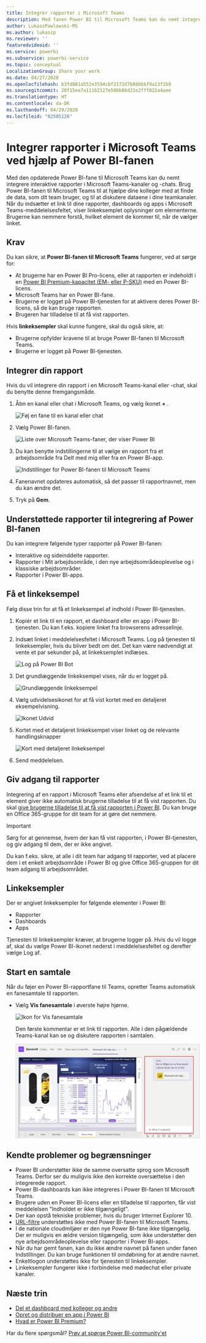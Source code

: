 ```yaml
---
title: Integrer rapporter i Microsoft Teams
description: Med fanen Power BI til Microsoft Teams kan du nemt integrere interaktive rapporter i kanaler og chats.
author: LukaszPawlowski-MS
ms.author: lukaszp
ms.reviewer: ''
featuredvideoid: ''
ms.service: powerbi
ms.subservice: powerbi-service
ms.topic: conceptual
LocalizationGroup: Share your work
ms.date: 04/27/2020
ms.openlocfilehash: b3fd881a552e3594cbf2172d7b88bbbf9a13f1b9
ms.sourcegitcommit: 20f15ee7a11162127e506b86d21e2fff821a4aee
ms.translationtype: HT
ms.contentlocale: da-DK
ms.lasthandoff: 04/29/2020
ms.locfileid: "82585126"
---
```

# <a name="embed-reports-in-microsoft-teams-with-the-power-bi-tab"></a>Integrer rapporter i Microsoft Teams ved hjælp af Power BI-fanen

Med den opdaterede Power BI-fane til Microsoft Teams kan du nemt integrere interaktive rapporter i Microsoft Teams-kanaler og -chats. Brug Power BI-fanen til Microsoft Teams til at hjælpe dine kolleger med at finde de data, som dit team bruger, og til at diskutere dataene i dine teamkanaler.  Når du indsætter et link til dine rapporter, dashboards og apps i Microsoft Teams-meddelelsesfeltet, viser linkeksemplet oplysninger om elementerne. Brugerne kan nemmere forstå, hvilket element de kommer til, når de vælger linket.

## <a name="requirements"></a>Krav

Du kan sikre, at **Power BI-fanen til Microsoft Teams** fungerer, ved at sørge for:

- At brugerne har en Power BI Pro-licens, eller at rapporten er indeholdt i en [Power BI Premium-kapacitet (EM- eller P-SKU)](service-premium-what-is.md) med en Power BI-licens.
- Microsoft Teams har en Power BI-fane.
- Brugerne er logget på Power BI-tjenesten for at aktivere deres Power BI-licens, så de kan bruge rapporten.
- Brugeren har tilladelse til at få vist rapporten.

Hvis **linkeksempler** skal kunne fungere, skal du også sikre, at:
- Brugerne opfylder kravene til at bruge Power BI-fanen til Microsoft Teams.
- Brugerne er logget på Power BI-tjenesten. 


## <a name="embed-your-report"></a>Integrer din rapport

Hvis du vil integrere din rapport i en Microsoft Teams-kanal eller -chat, skal du benytte denne fremgangsmåde.

1. Åbn en kanal eller chat i Microsoft Teams, og vælg ikonet **+** .

    ![Føj en fane til en kanal eller chat](media/service-embed-report-microsoft-teams/service-embed-report-microsoft-teams-add.png)

2. Vælg Power BI-fanen.

    ![Liste over Microsoft Teams-faner, der viser Power BI](media/service-embed-report-microsoft-teams/service-embed-report-microsoft-teams-tab.png)

3. Du kan benytte indstillingerne til at vælge en rapport fra et arbejdsområde fra Delt med mig eller fra en Power BI-app.

    ![Indstillinger for Power BI-fanen til Microsoft Teams](media/service-embed-report-microsoft-teams/service-embed-report-microsoft-teams-tab-settings.png)

4. Fanenavnet opdateres automatisk, så det passer til rapportnavnet, men du kan ændre det. 

5. Tryk på **Gem**.

## <a name="supported-reports-for-embedding-the-power-bi-tab"></a>Understøttede rapporter til integrering af Power BI-fanen
Du kan integrere følgende typer rapporter på Power BI-fanen:

- Interaktive og sideinddelte rapporter.
- Rapporter i Mit arbejdsområde, i den nye arbejdsområdeoplevelse og i klassiske arbejdsområder.
- Rapporter i Power BI-apps.

## <a name="get-a-link-preview"></a>Få et linkeksempel

Følg disse trin for at få et linkeksempel af indhold i Power BI-tjenesten.

1. Kopiér et link til en rapport, et dashboard eller en app i Power BI-tjenesten. Du kan f.eks. kopiere linket fra browserens adresselinje.

2. Indsæt linket i meddelelsesfeltet i Microsoft Teams. Log på tjenesten til linkeksempler, hvis du bliver bedt om det. Det kan være nødvendigt at vente et par sekunder på, at linkeksemplet indlæses.

    ![Log på Power BI Bot](media/service-embed-report-microsoft-teams/service-teams-link-preview-sign-in-needed.png)

3. Det grundlæggende linkeksempel vises, når du er logget på.

    ![Grundlæggende linkeksempel](media/service-embed-report-microsoft-teams/service-teams-link-preview-basic.png)

4. Vælg udvidelsesikonet for at få vist kortet med en detaljeret eksempelvisning.

    ![Ikonet Udvid](media/service-embed-report-microsoft-teams/service-teams-link-preview-expand-icon.png)

5. Kortet med et detaljeret linkeksempel viser linket og de relevante handlingsknapper

    ![Kort med detaljeret linkeksempel](media/service-embed-report-microsoft-teams/service-teams-link-preview-nice-card.png)

6. Send meddelelsen.



## <a name="grant-access-to-reports"></a>Giv adgang til rapporter

Integrering af en rapport i Microsoft Teams eller afsendelse af et link til et element giver ikke automatisk brugerne tilladelse til at få vist rapporten. Du skal [give brugerne tilladelse til at få vist rapporten i Power BI](service-share-dashboards.md). Du kan bruge en Office 365-gruppe for dit team for at gøre det nemmere. 

> [!IMPORTANT]
> Sørg for at gennemse, hvem der kan få vist rapporten, i Power BI-tjenesten, og giv adgang til dem, der er ikke angivet.

Du kan f.eks. sikre, at alle i dit team har adgang til rapporter, ved at placere dem i et enkelt arbejdsområde i Power BI og give Office 365-gruppen for dit team adgang til arbejdsområdet.

## <a name="link-previews"></a>Linkeksempler 

Der er angivet linkeksempler for følgende elementer i Power BI:
- Rapporter
- Dashboards
- Apps

Tjenesten til linkeksempler kræver, at brugerne logger på. Hvis du vil logge af, skal du vælge Power BI-ikonet nederst i meddelelsesfeltet og derefter vælge Log af.

## <a name="start-a-conversation"></a>Start en samtale

Når du føjer en Power BI-rapportfane til Teams, opretter Teams automatisk en fanesamtale til rapporten. 

- Vælg **Vis fanesamtale** i øverste højre hjørne.

    ![Ikon for Vis fanesamtale](media/service-embed-report-microsoft-teams/power-bi-teams-conversation-icon.png)

    Den første kommentar er et link til rapporten. Alle i den pågældende Teams-kanal kan se og diskutere rapporten i samtalen.

    ![Fanesamtale](media/service-embed-report-microsoft-teams/power-bi-teams-conversation-tab.png)

## <a name="known-issues-and-limitations"></a>Kendte problemer og begrænsninger

- Power BI understøtter ikke de samme oversatte sprog som Microsoft Teams. Derfor ser du muligvis ikke den korrekte oversættelse i den integrerede rapport.
- Power BI-dashboards kan ikke integreres i Power BI-fanen til Microsoft Teams.
- Brugere uden en Power BI-licens eller en tilladelse til rapporten, får vist meddelelsen "Indholdet er ikke tilgængeligt".
- Der kan opstå tekniske problemer, hvis du bruger Internet Explorer 10. <!--You can look at the [browsers support for Power BI](consumer/end-user-browsers.md) and for [Office 365](https://products.office.com/office-system-requirements#Browsers-section). -->
- [URL-filtre](service-url-filters.md) understøttes ikke med Power BI-fanen til Microsoft Teams.
- I de nationale cloudmiljøer er den nye Power BI-fane ikke tilgængelig. Der er muligvis en ældre version tilgængelig, som ikke understøtter den nye arbejdsområdeoplevelse eller rapporter i Power BI-apps. 
- Når du har gemt fanen, kan du ikke ændre navnet på fanen under fanen Indstillinger. Du kan bruge funktionen til omdøbning for at ændre navnet.
- Enkeltlogon understøttes ikke for tjenesten til linkeksempler.
- Linkeksempler fungerer ikke i forbindelse med mødechat eller private kanaler.

## <a name="next-steps"></a>Næste trin
- [Del et dashboard med kolleger og andre](service-share-dashboards.md)  
- [Opret og distribuer en app i Power BI](service-create-distribute-apps.md)  
- [Hvad er Power BI Premium?](service-premium-what-is.md)

Har du flere spørgsmål? [Prøv at spørge Power BI-community'et](https://community.powerbi.com/)
